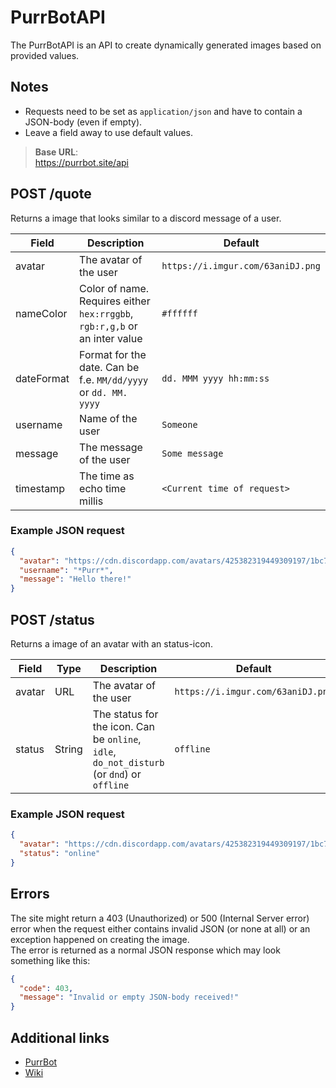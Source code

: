 # PurrBotAPI
The PurrBotAPI is an API to create dynamically generated images based on provided values.

## Notes
- Requests need to be set as `application/json` and have to contain a JSON-body (even if empty).
- Leave a field away to use default values.

> **Base URL**:  
> https://purrbot.site/api

## POST /quote
Returns a image that looks similar to a discord message of a user.

| Field      | Description                                                                | Default                           |
| ---------- | -------------------------------------------------------------------------- | --------------------------------- |
| avatar     | The avatar of the user                                                     | `https://i.imgur.com/63aniDJ.png` |
| nameColor  | Color of name. Requires either `hex:rrggbb`, `rgb:r,g,b` or an inter value | `#ffffff`                         |
| dateFormat | Format for the date. Can be f.e. `MM/dd/yyyy` or `dd. MM. yyyy`            | `dd. MMM yyyy hh:mm:ss`           |
| username   | Name of the user                                                           | `Someone`                         |
| message    | The message of the user                                                    | `Some message`                    |
| timestamp  | The time as echo time millis                                               | `<Current time of request>`       |

### Example JSON request
```json
{
  "avatar": "https://cdn.discordapp.com/avatars/425382319449309197/1bc79c1286f5ef94b721a249bae5336d.png",
  "username": "*Purr*",
  "message": "Hello there!"
}
```

## POST /status
Returns a image of an avatar with an status-icon.

| Field  | Type           | Description                                                                                | Default                           |
| ------ | -------------- | ------------------------------------------------------------------------------------------ | --------------------------------- |
| avatar | URL            | The avatar of the user                                                                     | `https://i.imgur.com/63aniDJ.png` |
| status | String         | The status for the icon. Can be `online`, `idle`, `do_not_disturb` (or `dnd`) or `offline` | `offline`                         |

### Example JSON request
```json
{
  "avatar": "https://cdn.discordapp.com/avatars/425382319449309197/1bc79c1286f5ef94b721a249bae5336d.png",
  "status": "online"
}
```

## Errors
The site might return a 403 (Unauthorized) or 500 (Internal Server error) error when the request either contains invalid JSON (or none at all) or an exception happened on creating the image.  
The error is returned as a normal JSON response which may look something like this:  
```json
{
  "code": 403,
  "message": "Invalid or empty JSON-body received!"
}
```

## Additional links
* [PurrBot](https://github.com/Andre601/PurrBot)
* [Wiki](https://github.com/Andre601/PurrBot/wiki)
